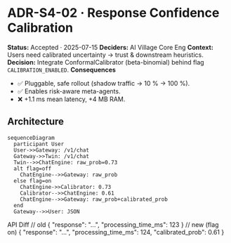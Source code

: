 # ADR-S4-02 · Response Confidence Calibration

**Status:** Accepted · 2025-07-15
**Deciders:** AI Village Core Eng
**Context:** Users need calibrated uncertainty → trust & downstream heuristics.
**Decision:** Integrate ConformalCalibrator (beta-binomial) behind flag `CALIBRATION_ENABLED`.
**Consequences**
* ✅ Pluggable, safe rollout (shadow traffic → 10 % → 100 %).
* ✅ Enables risk-aware meta-agents.
* ❌ +1.1 ms mean latency, +4 MB RAM.

## Architecture

```mermaid
sequenceDiagram
  participant User
  User->>Gateway: /v1/chat
  Gateway->>Twin: /v1/chat
  Twin-->>ChatEngine: raw_prob=0.73
  alt flag=off
    ChatEngine-->>Gateway: raw_prob
  else flag=on
    ChatEngine->>Calibrator: 0.73
    Calibrator-->>ChatEngine: 0.61
    ChatEngine-->>Gateway: raw_prob+calibrated_prob
  end
  Gateway-->>User: JSON
```

API Diff
// old
{
  "response": "...",
  "processing_time_ms": 123
}
// new (flag on)
{
  "response": "...",
  "processing_time_ms": 124,
  "calibrated_prob": 0.61
}
